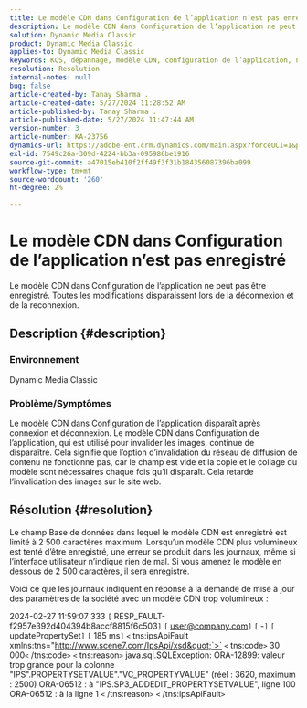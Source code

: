 ```yaml
---
title: Le modèle CDN dans Configuration de l’application n’est pas enregistré
description: Le modèle CDN dans Configuration de l’application ne peut pas être enregistré. Toutes les modifications disparaissent lors de la déconnexion et de la reconnexion.
solution: Dynamic Media Classic
product: Dynamic Media Classic
applies-to: Dynamic Media Classic
keywords: KCS, dépannage, modèle CDN, configuration de l’application, n’enregistre pas, Adobe Dynamic Media Classic
resolution: Resolution
internal-notes: null
bug: false
article-created-by: Tanay Sharma .
article-created-date: 5/27/2024 11:28:52 AM
article-published-by: Tanay Sharma .
article-published-date: 5/27/2024 11:47:44 AM
version-number: 3
article-number: KA-23756
dynamics-url: https://adobe-ent.crm.dynamics.com/main.aspx?forceUCI=1&pagetype=entityrecord&etn=knowledgearticle&id=a3972c4b-1c1c-ef11-840b-6045bd006b25
exl-id: 7549c26a-309d-4224-bb3a-095986be1916
source-git-commit: a47015eb410f2ff49f3f31b184356087396ba099
workflow-type: tm+mt
source-wordcount: '260'
ht-degree: 2%

---
```


# Le modèle CDN dans Configuration de l’application n’est pas enregistré


Le modèle CDN dans Configuration de l’application ne peut pas être enregistré. Toutes les modifications disparaissent lors de la déconnexion et de la reconnexion.

## Description {#description}


### Environnement

Dynamic Media Classic

### Problème/Symptômes

Le modèle CDN dans Configuration de l’application disparaît après connexion et déconnexion. Le modèle CDN dans Configuration de l’application, qui est utilisé pour invalider les images, continue de disparaître. Cela signifie que l’option d’invalidation du réseau de diffusion de contenu ne fonctionne pas, car le champ est vide et la copie et le collage du modèle sont nécessaires chaque fois qu’il disparaît. Cela retarde l’invalidation des images sur le site web.


## Résolution {#resolution}


Le champ Base de données dans lequel le modèle CDN est enregistré est limité à 2 500 caractères maximum. Lorsqu’un modèle CDN plus volumineux est tenté d’être enregistré, une erreur se produit dans les journaux, même si l’interface utilisateur n’indique rien de mal. Si vous amenez le modèle en dessous de 2 500 caractères, il sera enregistré.



Voici ce que les journaux indiquent en réponse à la demande de mise à jour des paramètres de la société avec un modèle CDN trop volumineux :

2024-02-27 11:59:07 333 `[` RESP_FAULT-f2957e392d404394b8accf8815f6c503`]`
`[` user@company.com`]`  `[` -`]`  `[` updatePropertySet`]`  `[` 185 ms`]`
`<` tns:ipsApiFault xmlns:tns=&quot;http://www.scene7.com/IpsApi/xsd&quot;`>` `<` tns:code`>` 30 000`<` /tns:code`>` `<` tns:reason`>` java.sql.SQLException: ORA-12899: valeur trop grande pour la colonne &quot;IPS&quot;.PROPERTYSETVALUE&quot;.&quot;VC_PROPERTYVALUE&quot; (réel : 3620, maximum : 2500) ORA-06512 : à &quot;IPS.SP3_ADDEDIT_PROPERTYSETVALUE&quot;, ligne 100 ORA-06512 : à la ligne 1
`<` /tns:reason`>` `<` /tns:ipsApiFault`>`
